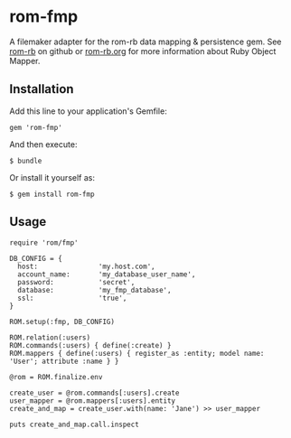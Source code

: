 # rom-fmp

A filemaker adapter for the rom-rb data mapping & persistence gem.
See [rom-rb](https://github.com/rom-rb) on github or [rom-rb.org](http://rom-rb.org)
for more information about Ruby Object Mapper.

## Installation

Add this line to your application's Gemfile:

    gem 'rom-fmp'


And then execute:

    $ bundle

Or install it yourself as:

    $ gem install rom-fmp

## Usage

    require 'rom/fmp'

    DB_CONFIG = {
      host:               'my.host.com',
      account_name:       'my_database_user_name',
      password:           'secret',
      database:           'my_fmp_database',
      ssl:                'true', 
    }

    ROM.setup(:fmp, DB_CONFIG)

    ROM.relation(:users)
    ROM.commands(:users) { define(:create) }
    ROM.mappers { define(:users) { register_as :entity; model name: 'User'; attribute :name } }

    @rom = ROM.finalize.env
    
    create_user = @rom.commands[:users].create
    user_mapper = @rom.mappers[:users].entity
    create_and_map = create_user.with(name: 'Jane') >> user_mapper

    puts create_and_map.call.inspect

